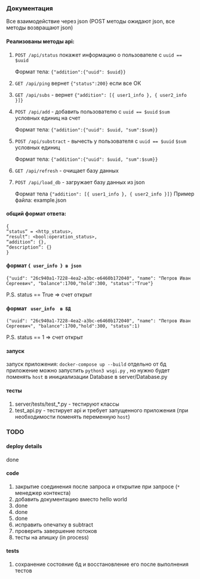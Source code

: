 ### Документация

Все взаимодействие через json (POST методы ожидают json, все методы возвращают json)

#### Реализованы методы api:

1. `POST /api/status` покажет информацию о пользователе с `uuid == $uuid`
    
    Формат тела:
    `{"addition":{"uuid": $uuid}}`

2. `GET /api/ping` вернет `{"status":200}` если все ОК

3. `GET /api/subs` - вернет `{"addition": [{ user1_info }, { user2_info }]}`

4. `POST /api/add` - добавить пользователю с `uuid == $uuid` `$sum` условных единиц на счет

    Формат тела:
    `{"addition":{"uuid": $uuid, "sum":$sum}}`

5. `POST /api/substract` - вычесть у пользователя с `uuid == $uuid` `$sum` условных единиц

    Формат тела:
    `{"addition":{"uuid": $uuid, "sum":$sum}}`

6. `GET /api/refresh` - очищает базу данных

7. `POST /api/load_db` - загружает базу данных из json

    Формат тела `{"addition": [{ user1_info }, { user2_info }]}`
    Пример файла: example.json

#### общий формат ответа:

```
{
“status“ = <http_status>,
“result“: <bool:operation_status>,
“addition“: {},
“description“: {}
}
```

#### формат `{ user_info } в json`
```
{"uuid": "26c940a1-7228-4ea2-a3bc-e6460b172040", "name": "Петров Иван Сергеевич", "balance":1700,"hold":300, "status":"True"}
```
P.S. status == True => счет открыт

#### формат ` user_info  в БД`
```
("uuid": "26c940a1-7228-4ea2-a3bc-e6460b172040", "name": "Петров Иван Сергеевич", "balance":1700,"hold":300, "status":1)
```
P.S. status == 1 => счет открыт

#### запуск

запуск приложения: `docker-compose up --build`
отдельно от бд приложение можно запустить `python3 wsgi.py` , но нужно будет поменять `host` в инициализации Database в server/Database.py

#### тесты

1. server/tests/test_*.py - тестируют классы
2. test_api.py - тестирует api и требует запущенного приложения (при необходимости поменять переменную `host`)

### TODO
#### deploy details
done
#### code
1. закрытие соединения после запроса и открытие при запросе (`*` менеджер контекста)
2. добавить документацию вместо hello world
3. done
4. done
5. done
6. исправить опечатку в subtract
7. проверить завершение потоков
8. тесты на апишку (in process)
#### tests
1. сохранение состояние бд и восстановление его после выполнения тестов 

